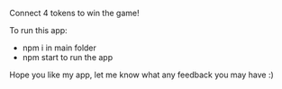 Connect 4 tokens to win the game!

To run this app:

- npm i in main folder
- npm start to run the app

Hope you like my app, let me know what any feedback you may have :)
